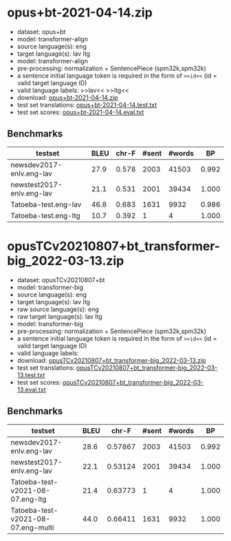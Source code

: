 # opus+bt-2021-04-14.zip

* dataset: opus+bt
* model: transformer-align
* source language(s): eng
* target language(s): lav ltg
* model: transformer-align
* pre-processing: normalization + SentencePiece (spm32k,spm32k)
* a sentence initial language token is required in the form of `>>id<<` (id = valid target language ID)
* valid language labels: >>lav<< >>ltg<<
* download: [opus+bt-2021-04-14.zip](https://object.pouta.csc.fi/Tatoeba-MT-models/eng-lav/opus+bt-2021-04-14.zip)
* test set translations: [opus+bt-2021-04-14.test.txt](https://object.pouta.csc.fi/Tatoeba-MT-models/eng-lav/opus+bt-2021-04-14.test.txt)
* test set scores: [opus+bt-2021-04-14.eval.txt](https://object.pouta.csc.fi/Tatoeba-MT-models/eng-lav/opus+bt-2021-04-14.eval.txt)

## Benchmarks

| testset | BLEU  | chr-F | #sent | #words | BP |
|---------|-------|-------|-------|--------|----|
| newsdev2017-enlv.eng-lav 	| 27.9 	| 0.578 	| 2003 	| 41503 	| 0.992 |
| newstest2017-enlv.eng-lav 	| 21.1 	| 0.531 	| 2001 	| 39434 	| 1.000 |
| Tatoeba-test.eng-lav 	| 46.8 	| 0.683 	| 1631 	| 9932 	| 0.986 |
| Tatoeba-test.eng-ltg 	| 10.7 	| 0.392 	| 1 	| 4 	| 1.000 |


# opusTCv20210807+bt_transformer-big_2022-03-13.zip

* dataset: opusTCv20210807+bt
* model: transformer-big
* source language(s): eng
* target language(s): lav ltg
* raw source language(s): eng
* raw target language(s): lav ltg
* model: transformer-big
* pre-processing: normalization + SentencePiece (spm32k,spm32k)
* a sentence initial language token is required in the form of `>>id<<` (id = valid target language ID)
* valid language labels: 
* download: [opusTCv20210807+bt_transformer-big_2022-03-13.zip](https://object.pouta.csc.fi/Tatoeba-MT-models/eng-lav/opusTCv20210807+bt_transformer-big_2022-03-13.zip)
* test set translations: [opusTCv20210807+bt_transformer-big_2022-03-13.test.txt](https://object.pouta.csc.fi/Tatoeba-MT-models/eng-lav/opusTCv20210807+bt_transformer-big_2022-03-13.test.txt)
* test set scores: [opusTCv20210807+bt_transformer-big_2022-03-13.eval.txt](https://object.pouta.csc.fi/Tatoeba-MT-models/eng-lav/opusTCv20210807+bt_transformer-big_2022-03-13.eval.txt)

## Benchmarks

| testset | BLEU  | chr-F | #sent | #words | BP |
|---------|-------|-------|-------|--------|----|
| newsdev2017-enlv.eng-lav 	| 28.6 	| 0.57867 	| 2003 	| 41503 	| 0.992 |
| newstest2017-enlv.eng-lav 	| 22.1 	| 0.53124 	| 2001 	| 39434 	| 1.000 |
| Tatoeba-test-v2021-08-07.eng-ltg 	| 21.4 	| 0.63773 	| 1 	| 4 	| 1.000 |
| Tatoeba-test-v2021-08-07.eng-multi 	| 44.0 	| 0.66411 	| 1631 	| 9932 	| 1.000 |

